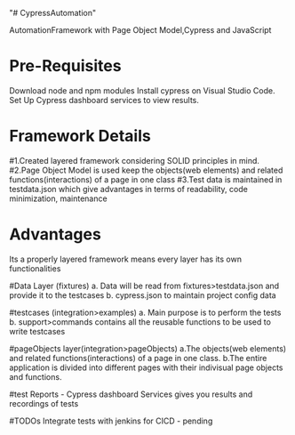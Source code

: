 "# CypressAutomation" 

AutomationFramework with Page Object Model,Cypress and JavaScript

# Pre-Requisites
Download node and npm modules
Install cypress on Visual Studio Code.
Set Up Cypress dashboard services to view results.

# Framework Details
#1.Created layered framework considering SOLID principles in mind. 
#2.Page Object Model is used keep the objects(web elements) and related functions(interactions) of a page in one class 
#3.Test data is maintained in testdata.json which give advantages in terms of readability, code minimization, maintenance 

# Advantages
 Its a properly layered framework means every layer has its own functionalities

#Data Layer (fixtures)
	a. Data will be read from fixtures>testdata.json and provide it to the testcases
  b. cypress.json to maintain project config data
  
#testcases (integration>examples)
	a. Main purpose is to perform the tests
	b. support>commands contains all the reusable functions to be used to write testcases
	
			
#pageObjects layer(integration>pageObjects)
    a.The objects(web elements) and related functions(interactions) of a page in one class.
    b.The entire application is divided into different pages with their indivisual page objects and functions.
	 
#test Reports - Cypress dashboard Services gives you results and recordings of tests

#TODOs
Integrate tests with jenkins for CICD - pending
